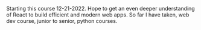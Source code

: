Starting this course 12-21-2022. Hope to get an even deeper understanding of React to build efficient and modern web apps. So far I have taken, web dev course, junior to senior, python courses. 
